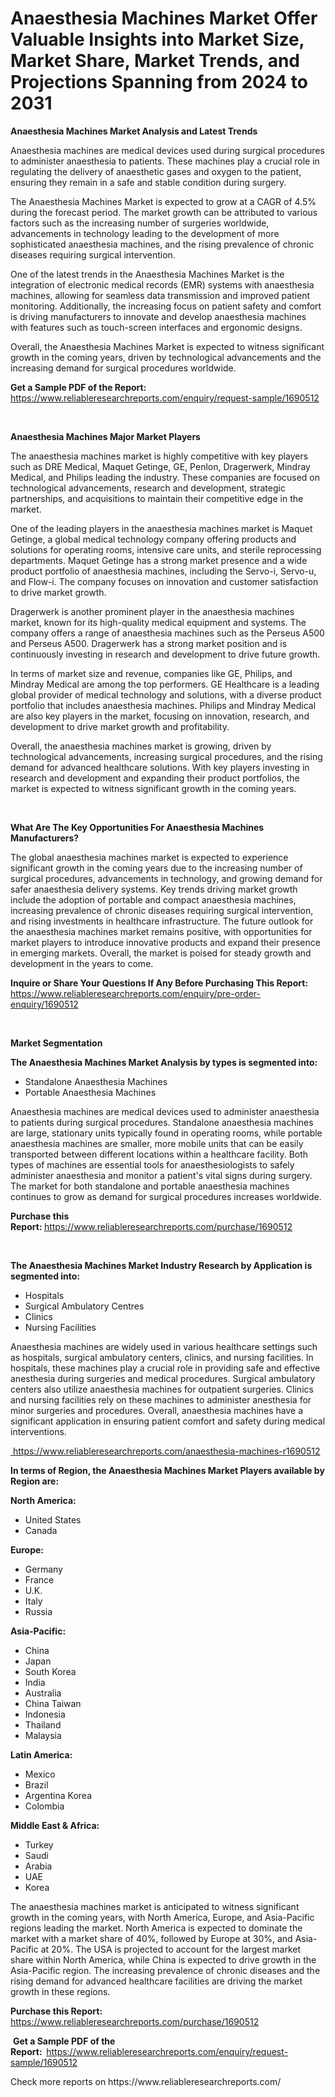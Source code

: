 <p><h1>Anaesthesia Machines Market Offer Valuable Insights into Market Size, Market Share, Market Trends, and Projections Spanning from 2024 to 2031</h1></p><p><strong>Anaesthesia Machines Market Analysis and Latest Trends</strong></p>
<p><p>Anaesthesia machines are medical devices used during surgical procedures to administer anaesthesia to patients. These machines play a crucial role in regulating the delivery of anaesthetic gases and oxygen to the patient, ensuring they remain in a safe and stable condition during surgery.</p><p>The Anaesthesia Machines Market is expected to grow at a CAGR of 4.5% during the forecast period. The market growth can be attributed to various factors such as the increasing number of surgeries worldwide, advancements in technology leading to the development of more sophisticated anaesthesia machines, and the rising prevalence of chronic diseases requiring surgical intervention.</p><p>One of the latest trends in the Anaesthesia Machines Market is the integration of electronic medical records (EMR) systems with anaesthesia machines, allowing for seamless data transmission and improved patient monitoring. Additionally, the increasing focus on patient safety and comfort is driving manufacturers to innovate and develop anaesthesia machines with features such as touch-screen interfaces and ergonomic designs.</p><p>Overall, the Anaesthesia Machines Market is expected to witness significant growth in the coming years, driven by technological advancements and the increasing demand for surgical procedures worldwide.</p></p>
<p><strong>Get a Sample PDF of the Report:&nbsp;</strong> <a href="https://www.reliableresearchreports.com/enquiry/request-sample/1690512">https://www.reliableresearchreports.com/enquiry/request-sample/1690512</a></p>
<p>&nbsp;</p>
<p><strong>Anaesthesia Machines Major Market Players</strong></p>
<p><p>The anaesthesia machines market is highly competitive with key players such as DRE Medical, Maquet Getinge, GE, Penlon, Dragerwerk, Mindray Medical, and Philips leading the industry. These companies are focused on technological advancements, research and development, strategic partnerships, and acquisitions to maintain their competitive edge in the market.</p><p>One of the leading players in the anaesthesia machines market is Maquet Getinge, a global medical technology company offering products and solutions for operating rooms, intensive care units, and sterile reprocessing departments. Maquet Getinge has a strong market presence and a wide product portfolio of anaesthesia machines, including the Servo-i, Servo-u, and Flow-i. The company focuses on innovation and customer satisfaction to drive market growth.</p><p>Dragerwerk is another prominent player in the anaesthesia machines market, known for its high-quality medical equipment and systems. The company offers a range of anaesthesia machines such as the Perseus A500 and Perseus A500. Dragerwerk has a strong market position and is continuously investing in research and development to drive future growth.</p><p>In terms of market size and revenue, companies like GE, Philips, and Mindray Medical are among the top performers. GE Healthcare is a leading global provider of medical technology and solutions, with a diverse product portfolio that includes anaesthesia machines. Philips and Mindray Medical are also key players in the market, focusing on innovation, research, and development to drive market growth and profitability.</p><p>Overall, the anaesthesia machines market is growing, driven by technological advancements, increasing surgical procedures, and the rising demand for advanced healthcare solutions. With key players investing in research and development and expanding their product portfolios, the market is expected to witness significant growth in the coming years.</p></p>
<p>&nbsp;</p>
<p><strong>What Are The Key Opportunities For Anaesthesia Machines Manufacturers?</strong></p>
<p><p>The global anaesthesia machines market is expected to experience significant growth in the coming years due to the increasing number of surgical procedures, advancements in technology, and growing demand for safer anaesthesia delivery systems. Key trends driving market growth include the adoption of portable and compact anaesthesia machines, increasing prevalence of chronic diseases requiring surgical intervention, and rising investments in healthcare infrastructure. The future outlook for the anaesthesia machines market remains positive, with opportunities for market players to introduce innovative products and expand their presence in emerging markets. Overall, the market is poised for steady growth and development in the years to come.</p></p>
<p><strong>Inquire or Share Your Questions If Any Before Purchasing This Report:</strong> <a href="https://www.reliableresearchreports.com/enquiry/pre-order-enquiry/1690512">https://www.reliableresearchreports.com/enquiry/pre-order-enquiry/1690512</a></p>
<p>&nbsp;</p>
<p><strong>Market Segmentation</strong></p>
<p><strong>The Anaesthesia Machines Market Analysis by types is segmented into:</strong></p>
<p><ul><li>Standalone Anaesthesia Machines</li><li>Portable Anaesthesia Machines</li></ul></p>
<p><p>Anaesthesia machines are medical devices used to administer anaesthesia to patients during surgical procedures. Standalone anaesthesia machines are large, stationary units typically found in operating rooms, while portable anaesthesia machines are smaller, more mobile units that can be easily transported between different locations within a healthcare facility. Both types of machines are essential tools for anaesthesiologists to safely administer anaesthesia and monitor a patient's vital signs during surgery. The market for both standalone and portable anaesthesia machines continues to grow as demand for surgical procedures increases worldwide.</p></p>
<p><strong>Purchase this Report:&nbsp;</strong><a href="https://www.reliableresearchreports.com/purchase/1690512">https://www.reliableresearchreports.com/purchase/1690512</a></p>
<p>&nbsp;</p>
<p><strong>The Anaesthesia Machines Market Industry Research by Application is segmented into:</strong></p>
<p><ul><li>Hospitals</li><li>Surgical Ambulatory Centres</li><li>Clinics</li><li>Nursing Facilities</li></ul></p>
<p><p>Anaesthesia machines are widely used in various healthcare settings such as hospitals, surgical ambulatory centers, clinics, and nursing facilities. In hospitals, these machines play a crucial role in providing safe and effective anesthesia during surgeries and medical procedures. Surgical ambulatory centers also utilize anaesthesia machines for outpatient surgeries. Clinics and nursing facilities rely on these machines to administer anesthesia for minor surgeries and procedures. Overall, anaesthesia machines have a significant application in ensuring patient comfort and safety during medical interventions.</p></p>
<p><a href="https://www.reliableresearchreports.com/anaesthesia-machines-r1690512">&nbsp;https://www.reliableresearchreports.com/anaesthesia-machines-r1690512</a></p>
<p><strong>In terms of Region, the Anaesthesia Machines Market Players available by Region are:</strong></p>
<p>
    <p> <strong> North America: </strong>
        <ul>
            <li>United States</li>
            <li>Canada</li>
        </ul>
        </p> 
    <p> <strong> Europe: </strong>
        <ul>
            <li>Germany</li>
            <li>France</li>
            <li>U.K.</li>
            <li>Italy</li>
            <li>Russia</li>
        </ul>
        </p> 
    <p> <strong> Asia-Pacific: </strong>
        <ul>
            <li>China</li>
            <li>Japan</li>
            <li>South Korea</li>
            <li>India</li>
            <li>Australia</li>
            <li>China Taiwan</li>
            <li>Indonesia</li>
            <li>Thailand</li>
            <li>Malaysia</li>
        </ul>
        </p> 
    <p> <strong> Latin America: </strong>
        <ul>
            <li>Mexico</li>
            <li>Brazil</li>
            <li>Argentina Korea</li>
            <li>Colombia</li>
        </ul>
        </p> 
    <p> <strong> Middle East & Africa: </strong>
        <ul>
            <li>Turkey</li>
            <li>Saudi</li>
            <li>Arabia</li>
            <li>UAE</li>
            <li>Korea</li>
        </ul>
    </p>
    </p>
<p><p>The anaesthesia machines market is anticipated to witness significant growth in the coming years, with North America, Europe, and Asia-Pacific regions leading the market. North America is expected to dominate the market with a market share of 40%, followed by Europe at 30%, and Asia-Pacific at 20%. The USA is projected to account for the largest market share within North America, while China is expected to drive growth in the Asia-Pacific region. The increasing prevalence of chronic diseases and the rising demand for advanced healthcare facilities are driving the market growth in these regions.</p></p>
<p><strong>Purchase this Report: </strong><a href="https://www.reliableresearchreports.com/purchase/1690512">https://www.reliableresearchreports.com/purchase/1690512</a></p>
<p>&nbsp;<strong>Get a Sample PDF of the Report:&nbsp;&nbsp;</strong><a href="https://www.reliableresearchreports.com/enquiry/request-sample/1690512">https://www.reliableresearchreports.com/enquiry/request-sample/1690512</a></p>
<p><strong></strong></p>
<p>Check more reports on https://www.reliableresearchreports.com/</p>